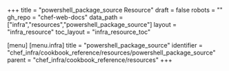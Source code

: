 +++
title = "powershell_package_source Resource"
draft = false
robots = ""
gh_repo = "chef-web-docs"
data_path = ["infra","resources","powershell_package_source"]
layout = "infra_resource"
toc_layout = "infra_resource_toc"

[menu]
  [menu.infra]
    title = "powershell_package_source"
    identifier = "chef_infra/cookbook_reference/resources/powershell_package_source"
    parent = "chef_infra/cookbook_reference/resources"
+++

<!-- The contents of this page are automatically generated from the powershell_package_source.yaml file in the data directory. -->
<!-- To suggest a change, edit the https://github.com/chef/chef/blob/main/lib/chef/resource/powershell_package_source.rb file
      and submit a pull request to the https://github.com/chef/chef repository. -->
